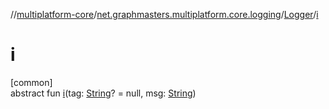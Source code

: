 //[multiplatform-core](../../../index.md)/[net.graphmasters.multiplatform.core.logging](../index.md)/[Logger](index.md)/[i](i.md)

# i

[common]\
abstract fun [i](i.md)(tag: [String](https://kotlinlang.org/api/latest/jvm/stdlib/kotlin/-string/index.html)? = null, msg: [String](https://kotlinlang.org/api/latest/jvm/stdlib/kotlin/-string/index.html))

